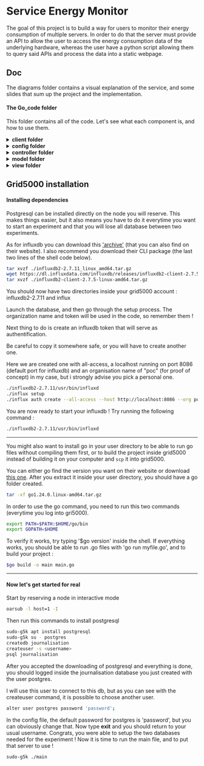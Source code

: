 # Service Energy Monitor

The goal of this project is to build a way for users to monitor their energy consumption of multiple servers. 
In order to do that the server must provide an API to allow the user to access the energy consumption data of the underlying hardware, whereas the user have a python script allowing them to query said APIs and process the data into a static webpage. 


## Doc
The diagrams folder contains a visual explanation of the service, and some slides that sum up the project and the implementation.
#### The Go_code folder
This folder contains all of the code. Let's see what each component is, and how to use them. 
<details>
	<summary> <strong> client folder </strong> </summary>	

#### Files: 
['client.css, client.js'](./Go_code/client/client.css) : two files used when creating the final webpage of the client

['client.py'](./Go_code/client/client.py) : the python scrpit responsible for querying the APIs, processing data into (very) beautiful graphs and creating the webpage that is displayed in the end

['fibonacci.go'](./Go_code/client/fibonacci.go) : this bad implementation of fibonacci sequence is used to simulate activity inside the server and create some changes in energy consumption.

['websiteTemplate.htm'](./Go_code/client/websiteTemplate.htm) : this is the base that client.py will use when creating the final html file. 

['website.htm'](./Go_code/client/website.htm) : this is the final file that will be displayed in the client's browser. It is rewritten each time client.py is run. 

['images/'](./Go_code/client/images) : this is the folder where every image created by the python file will be stored, and it is also where the website.htm file will go looking when it needs to display an image. 

</details>
<details>
	<summary> <strong> config folder </strong> </summary>	

#### Files: 
['config.go'](./Go_code/config/config.go) : this file contains all the constants about databases, that's where you should put your usernames, passwords, urls relative to your own databases. 

</details>
<details>
	<summary> <strong> controller folder </strong> </summary>	

#### Files: 
['controller.go'](./Go_code/controller/controller.go) : this is one of the core elements of this project. The controller file is responsible for querying data from the model, process it, and return it as gin handler functions that are called when accessing the right endpoints. 

['linuxConsumption.go'](./Go_code/controller/linuxConsumption.go) : this file is responsible for getting the energy consumption of the hardware when running on linux machines. It uses the data provided by intel-rapl, so the hardware needs to have this feature. Also because of this, it needs root privileges which means you have to compile the whole project and launch it with <em>sudo ./main</em>. More on this below on the how to use paragraph. 

['readCSV.go'](./Go_code/controller/readCSV.go) : this file was originally thought in order to use this project with ['DEMETER'](https://github.com/Constellation-Group/Demeter) and to base the data consumption on DEMETER csv files. However, it can basically work with any csv given some conditions : it needs to be ";" separated values instead of "," (this is a single character to change in the code, so in reality it's not a big deal), the first column needs to be the UNIX time when the data was retrieved, the last column needs to be the total amount of energy consumed (in mWh) by the concerned process, and finally the last row of each batch of data must end with a row with the name 'CPU Energy' on the second column. 

</details>
<details>
  <summary><strong> model folder</strong></summary>
  
#### Files:
['getPostgres.go'](./Go_code/model/getPostgres.go) : contains all the functions to retrieve data from the postgres database, for example functions to get users, time ranges, or links. 

['updatePostgres.go'](./Go_code/model/updatePostgres.go) : this one also take care of the postgres database, but this time it contains functions to modify the database (reseting the db, creating the tables, deleting users, logging users connection...)

['modelInflux.go'](./Go_code/model/modelInflux.go) : you will find in this file all that is needed to retrieve specific data from the Timeseries Influx database (used to store the energy values, if you needed a reminder).
</details>
<details>
  <summary><strong> view folder</strong></summary>

  #### Files:   
  ['routes.go'](./Go_code/view/routes.go) : its only role is to create the endpoints necessary when simulating a server, and to associate the right functions with the right endpoints.
</details>


## Grid5000 installation
#### Installing dependencies

Postgresql can be installed directly on the node you will reserve. This makes things easier, but it also means you have to do it everytime you want to start an experiment and that you will lose all database between two experiments. 

As for influxdb you can download this ['archive'](./dependencies/influxdb2-2.7.11_linux_amd64.tar.gz) (that you can also find on their website). 
I also recommend you download their CLI package (the last two lines of the shell code below). 
```sh
tar xvzf ./influxdb2-2.7.11_linux_amd64.tar.gz
wget https://dl.influxdata.com/influxdb/releases/influxdb2-client-2.7.5-linux-amd64.tar.gz
tar xvzf ./influxdb2-client-2.7.5-linux-amd64.tar.gz
```
You should now have two directories inside your grid5000 account : influxdb2-2.7.11 and influx

Launch the database, and then go through the setup process. The organization name and token will be used in the code, so remember them !

Next thing to do is create an influxdb token that will serve as authentification. 

Be careful to copy it somewhere safe, or you will have to create another one.

Here we are created one with all-access, a localhost running on port 8086 (default port for influxdb) and an organisation name of "poc" (for proof of concept) in my case, but i strongly advise you pick a personal one. 

```sh
./influxdb2-2.7.11/usr/bin/influxd
./influx setup
./influx auth create --all-access --host http://localhost:8086 --org poc
```

You are now ready to start your influxdb ! Try running the following command : 

```sh
./influxdb2-2.7.11/usr/bin/influxd
```

---
You might also want to install go in your user directory to be able to run go files without compiling them first, or to build the project inside grid5000 instead of building it on your computer and `scp` it into grid5000.

You can either go find the version you want on their website or download [this one](./dependencies/go1.24.0.linux-amd64.tar.gz). After you extract it inside your user directory, you should have a go folder created. 
```sh 
tar -xf go1.24.0.linux-amd64.tar.gz
```
In order to use the go command, you need to run this two commands (everytime you log into gri5000).
```sh
export PATH=$PATH:$HOME/go/bin
export GOPATH=$HOME
```
To verify it works, try typing '$go version' inside the shell. 
If everything works, you should be able to run .go files with 'go run myfile.go', and to build your project : 
```sh
$go build -o main main.go
```


---

#### Now let's get started for real 

Start by reserving a node in interactive mode 

```sh
oarsub -l host=1 -I
```

Then run this commands to install postgresql 

```sh
sudo-g5k apt install postgresql
sudo-g5k su - postgres
createdb journalisation
createuser -s <username>
psql journalisation
```

After you accepted the downloading of postgresql and everything is done, you should logged inside the journalisation database you just created with the user postgres. 

I will use this user to connect to this db, but as you can see with the createuser command, it is possible to choose another user. 

```sh
alter user postgres password 'password';
```
In the config file, the default password for postgres is 'password', but you can obviously change that. 
Now type <b>exit</b> and you should return to your usual username. 
Congrats, you were able to setup the two databases needed for the experiment ! 
Now it is time to run the main file, and to put that server to use !
```sh
sudo-g5k ./main
```